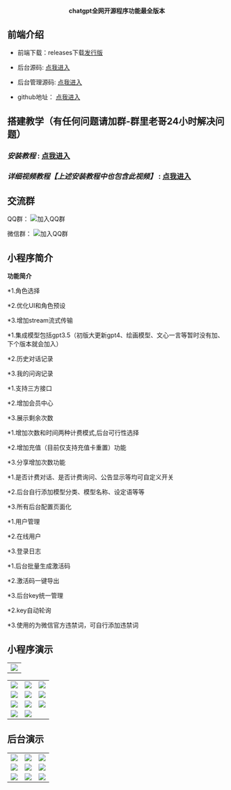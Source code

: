 <h4 align="center">chatgpt全网开源程序功能最全版本</h4>


## 前端介绍
* 前端下载：releases下载[发行版](https://gitee.com/e0cia/chatgpt_wechat_font/releases/tag/V4.0)

* 后台源码: [点我进入](https://gitee.com/e0cia/chatgpt_wechat_houtai)

* 后台管理源码: [点我进入](https://gitee.com/e0cia/chatgpt_wechat_manager)

* github地址： [点我进入](https://github.com/e0cia)


## 搭建教学（有任何问题请加群-群里老哥24小时解决问题）
###  **_安装教程_**  : [点我进入](https://yaiwiki.likesrt.com/archives/no1.html)
###  **_详细视频教程【上述安装教程中也包含此视频】_**  : [点我进入](https://space.bilibili.com/342298458/channel/series)
## 交流群
QQ群： ![加入QQ群](https://yuan-ai.oss-cn-beijing.aliyuncs.com/qqgroup.jpg)

微信群： ![加入QQ群](https://yuan-ai.oss-cn-beijing.aliyuncs.com/wxgroup.png)

## 小程序简介

**功能简介** 

*1.角色选择

*2.优化UI和角色预设

*3.增加stream流式传输

*1.集成模型包括gpt3.5（初版大更新gpt4、绘画模型、文心一言等暂时没有加、下个版本就会加入）

*2.历史对话记录

*3.我的问询记录

*1.支持三方接口

*2.增加会员中心

*3.展示剩余次数

*1.增加次数和时间两种计费模式,后台可行性选择

*2.增加充值（目前仅支持充值卡重置）功能

*3.分享增加次数功能

*1.是否计费对话、是否计费询问、公告显示等均可自定义开关

*2.后台自行添加模型分类、模型名称、设定语等等

*3.所有后台配置页面化

*1.用户管理

*2.在线用户

*3.登录日志

*1.后台批量生成激活码

*2.激活码一键导出

*3.后台key统一管理

*2.key自动轮询

*3.使用的为微信官方违禁词，可自行添加违禁词


## 小程序演示
<table>
    <tr>
        <td><img src="https://image.hongchiqingyun.com/gh_35c30216652f_258.jpg"/></td>
    </tr>
</table>

<table>
    <tr>
        <td><img src="https://yuan-ai.oss-cn-beijing.aliyuncs.com/qiantai/1.png"/></td>
        <td><img src="https://yuan-ai.oss-cn-beijing.aliyuncs.com/qiantai/2.png"/></td>
        <td><img src="https://yuan-ai.oss-cn-beijing.aliyuncs.com/qiantai/3.png"/></td>
    </tr>
    <tr>
        <td><img src="https://yuan-ai.oss-cn-beijing.aliyuncs.com/qiantai/4.png"/></td>
        <td><img src="https://yuan-ai.oss-cn-beijing.aliyuncs.com/qiantai/5.png"/></td>        
        <td><img src="https://yuan-ai.oss-cn-beijing.aliyuncs.com/qiantai/6.png"/></td>
    </tr>
    <tr>
        <td><img src="https://yuan-ai.oss-cn-beijing.aliyuncs.com/qiantai/7.png"/></td>
        <td><img src="https://yuan-ai.oss-cn-beijing.aliyuncs.com/qiantai/8.png"/></td> 
         <td><img src="https://yuan-ai.oss-cn-beijing.aliyuncs.com/qiantai/9.png"/></td>
    </tr>
    <tr>
        <td><img src="https://yuan-ai.oss-cn-beijing.aliyuncs.com/qiantai/10.png"/></td>
        <td><img src="https://yuan-ai.oss-cn-beijing.aliyuncs.com/qiantai/11.png"/></td> 
    </tr>	 
 
</table>




## 后台演示
<table>
    <tr>
        <td><img src="https://yuan-ai.oss-cn-beijing.aliyuncs.com/houtai/1.png"/></td>
        <td><img src="https://yuan-ai.oss-cn-beijing.aliyuncs.com/houtai/2.png"/></td>
        <td><img src="https://yuan-ai.oss-cn-beijing.aliyuncs.com/houtai/3.png"/></td>
    </tr>
    <tr>
        <td><img src="https://yuan-ai.oss-cn-beijing.aliyuncs.com/houtai/4.png"/></td>
        <td><img src="https://yuan-ai.oss-cn-beijing.aliyuncs.com/houtai/5.png"/></td>
        <td><img src="https://yuan-ai.oss-cn-beijing.aliyuncs.com/houtai/6.png"/></td>
    </tr>
     <tr>
        <td><img src="https://yuan-ai.oss-cn-beijing.aliyuncs.com/houtai/7.png"/></td>
        <td><img src="https://yuan-ai.oss-cn-beijing.aliyuncs.com/houtai/8.png"/></td>
        <td><img src="https://yuan-ai.oss-cn-beijing.aliyuncs.com/houtai/9.png"/></td>
    </tr>
</table>
